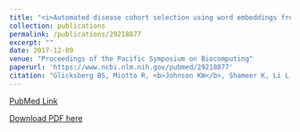 ```yaml
---
title: "<i>Automated disease cohort selection using word embeddings from Electronic Health Records</i>"
collection: publications
permalink: /publications/29218877
excerpt: "" 
date: 2017-12-09
venue: "Proceedings of the Pacific Symposium on Biocomputing"
paperurl: 'https://www.ncbi.nlm.nih.gov/pubmed/29218877'
citation: "Glicksberg BS, Miotto R, <b>Johnson KW</b>, Shameer K, Li L, Chen R, Dudley JT. Pac Symp Biocomput. 2018;23:145-156. PubMed ID: 29218877"
---
```


[PubMed Link](https://www.ncbi.nlm.nih.gov/pubmed/29218877)

[Download PDF here](https://kippjohnson.com/files/29218877.pdf)

<script type='text/javascript' src='https://d1bxh8uas1mnw7.cloudfront.net/assets/embed.js'></script>
<div class='altmetric-embed' data-badge-type="medium-donut" data-pmid="29218877" data-hide-no-mentions="true" data-hide-less-than="1" class="altmetric-embed"></div>
